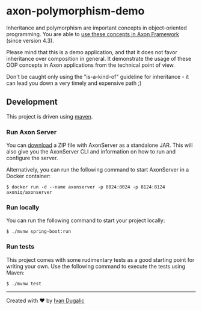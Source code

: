 # axon-polymorphism-demo

Inheritance and polymorphism are important concepts in object-oriented programming. 
You are able to [use these concepts in Axon Framework](https://docs.axoniq.io/reference-guide/implementing-domain-logic/command-handling/aggregate-polymorphism) (since version 4.3).

Please mind that this is a demo application, and that it does not favor inheritance over composition in general. 
It demonstrate the usage of these OOP concepts in Axon applications from the technical point of view.

Don't be caught only using the "is-a-kind-of" guideline for inheritance - it can lead you down a very timely and expensive path ;)

## Development

This project is driven using [maven].

### Run Axon Server

You can [download](https://download.axoniq.io/axonserver/AxonServer.zip) a ZIP file with AxonServer as a standalone JAR. This will also give you the AxonServer CLI and information on how to run and configure the server.

Alternatively, you can run the following command to start AxonServer in a Docker container:

```
$ docker run -d --name axonserver -p 8024:8024 -p 8124:8124 axoniq/axonserver
```

### Run locally

You can run the following command to start your project locally:

```
$ ./mvnw spring-boot:run
```

### Run tests

This project comes with some rudimentary tests as a good starting
point for writing your own. Use the following command to execute the
tests using Maven:

```
$ ./mvnw test
```
---
Created with :heart: by [Ivan Dugalic](https://idugalic.github.io/)

[maven]: https://maven.apache.org/ (Maven)
[axon]: https://axoniq.io/ (Axon)

